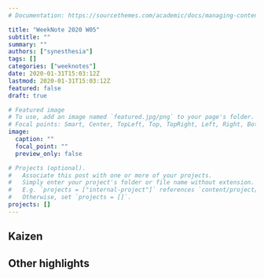 ```yaml
---
# Documentation: https://sourcethemes.com/academic/docs/managing-content/

title: "WeekNote 2020 W05"
subtitle: ""
summary: ""
authors: ["synesthesia"]
tags: []
categories: ["weeknotes"]
date: 2020-01-31T15:03:12Z
lastmod: 2020-01-31T15:03:12Z
featured: false
draft: true

# Featured image
# To use, add an image named `featured.jpg/png` to your page's folder.
# Focal points: Smart, Center, TopLeft, Top, TopRight, Left, Right, BottomLeft, Bottom, BottomRight.
image:
  caption: ""
  focal_point: ""
  preview_only: false

# Projects (optional).
#   Associate this post with one or more of your projects.
#   Simply enter your project's folder or file name without extension.
#   E.g. `projects = ["internal-project"]` references `content/project/deep-learning/index.md`.
#   Otherwise, set `projects = []`.
projects: []
---
```

## Kaizen



## Other highlights


